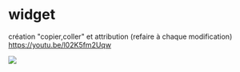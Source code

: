 # widget

création "copier,coller" et attribution (refaire à chaque modification)
https://youtu.be/l02K5fm2Uqw


<a href="http://www.mon-compteur.fr"><img src="http://www.mon-compteur.fr/html_c01genv2-223952-2" border="0" /></a>



